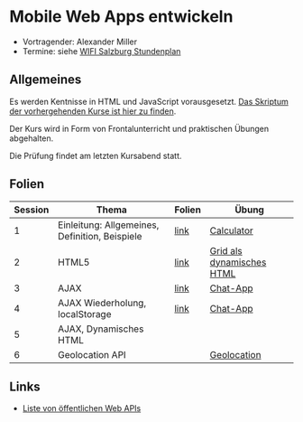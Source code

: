# Mobile Web Apps entwickeln

- Vortragender: Alexander Miller
- Termine: siehe [WIFI Salzburg Stundenplan](https://www.wifisalzburg.at/stundenplan/86150019)

## Allgemeines

Es werden Kentnisse in HTML und JavaScript vorausgesetzt. [Das Skriptum der vorhergehenden Kurse ist hier zu finden](https://github.com/maniobi/wifi-jwe20).

Der Kurs wird in Form von Frontalunterricht und praktischen Übungen abgehalten.

Die Prüfung findet am letzten Kursabend statt.

## Folien

Session | Thema | Folien | Übung
--- | --- | --- | ---
1 | Einleitung: Allgemeines, Definition, Beispiele | [link](01-einleitung/slides.pdf) | [Calculator](01-einleitung/index.html)
2  | HTML5 | [link](02-html5/slides.pdf) | [Grid als dynamisches HTML](02-html5/uebung/)
3  | AJAX | [link](03-ajax/slides.pdf) | [Chat-App](03-ajax/chat-app)
4  | AJAX Wiederholung, localStorage | [link](03-ajax/slides.pdf) | [Chat-App](03-ajax/chat-app)
5  | AJAX, Dynamisches HTML | | 
6  | Geolocation API | | [Geolocation](geolocation/)

## Links

- [Liste von öffentlichen Web APIs](https://github.com/public-apis/public-apis)
